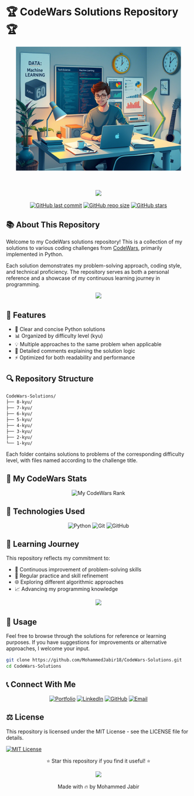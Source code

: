 # 🏆 CodeWars Solutions Repository 🏆

<div align="center">
    <img width="450" src="/assets/hero1.png" alt="My working pic">
</div>

<div align="center" style="margin-top: 50px">
  
  <img src="https://media.giphy.com/media/v1.Y2lkPTc5MGI3NjExNjUzODU5ZGJiYzczMjAxNmE0NjQxYzI1NmU0NGE4M2NlZWM1M2VmZiZlcD12MV9pbnRlcm5hbF9naWZzX2dpZklkJmN0PWc/LMt9638dO8dftAjtco/giphy.gif" width="100">
  
  [![GitHub last commit](https://img.shields.io/github/last-commit/MohammedJabir18/CodeWars-Solutions?style=for-the-badge&logo=github&logoColor=white&color=blue)](https://github.com/MohammedJabir18/CodeWars-Solutions)
  [![GitHub repo size](https://img.shields.io/github/repo-size/MohammedJabir18/CodeWars-Solutions?style=for-the-badge&logo=github&logoColor=white&color=blue)](https://github.com/MohammedJabir18/CodeWars-Solutions)
  [![GitHub stars](https://img.shields.io/github/stars/MohammedJabir18/CodeWars-Solutions?style=for-the-badge&logo=github&logoColor=white&color=blue)](https://github.com/MohammedJabir18/CodeWars-Solutions/stargazers)

</div>

## 📚 About This Repository

Welcome to my CodeWars solutions repository! This is a collection of my solutions to various coding challenges from [CodeWars](https://www.codewars.com/), primarily implemented in Python.

Each solution demonstrates my problem-solving approach, coding style, and technical proficiency. The repository serves as both a personal reference and a showcase of my continuous learning journey in programming.

<div align="center">
  <img src="https://media.giphy.com/media/v1.Y2lkPTc5MGI3NjExMzM2NzA2NWJjODFhMGJlY2FlNjg5NDg0ZWM3NThhODI1ZmZlODQ0MCZlcD12MV9pbnRlcm5hbF9naWZzX2dpZklkJmN0PWc/26tn33aiTi1jkl6H6/giphy.gif" width="500">
</div>

## 🌟 Features

- 🐍 Clear and concise Python solutions
- 📊 Organized by difficulty level (kyu)
- 💡 Multiple approaches to the same problem when applicable
- 📝 Detailed comments explaining the solution logic
- ⚡ Optimized for both readability and performance

## 🔍 Repository Structure

```
CodeWars-Solutions/
├── 8-kyu/
├── 7-kyu/
├── 6-kyu/
├── 5-kyu/
├── 4-kyu/
├── 3-kyu/
├── 2-kyu/
└── 1-kyu/
```

Each folder contains solutions to problems of the corresponding difficulty level, with files named according to the challenge title.

## 🚀 My CodeWars Stats

<div align="center">
  
  <!-- Replace USERNAME with your Codewars username -->
  ![My CodeWars Rank](https://github.r2v.ch/codewars?user=MohammedJabir&name=true&top_languages=true&theme=gradient)
  
</div>

## 🔧 Technologies Used

<div align="center">
  
  ![Python](https://img.shields.io/badge/Python-3776AB?style=for-the-badge&logo=python&logoColor=white)
  ![Git](https://img.shields.io/badge/Git-F05032?style=for-the-badge&logo=git&logoColor=white)
  ![GitHub](https://img.shields.io/badge/GitHub-100000?style=for-the-badge&logo=github&logoColor=white)
  
</div>

## 🌱 Learning Journey

This repository reflects my commitment to:

- 🧠 Continuous improvement of problem-solving skills
- 🔄 Regular practice and skill refinement
- 🌐 Exploring different algorithmic approaches
- 📈 Advancing my programming knowledge

<div align="center">
  <img src="https://media.giphy.com/media/v1.Y2lkPTc5MGI3NjExY2Y2MjdlODk2ZGZlYmUzMDljYmQ1YTVhNzRjMGY3ZTc3MmUxOGUyYSZlcD12MV9pbnRlcm5hbF9naWZzX2dpZklkJmN0PWc/Ll22OhMLAlVDb8UQWe/giphy.gif" width="150">
</div>

## 📝 Usage

Feel free to browse through the solutions for reference or learning purposes. If you have suggestions for improvements or alternative approaches, I welcome your input.

```bash
git clone https://github.com/MohammedJabir18/CodeWars-Solutions.git
cd CodeWars-Solutions
```

## 📞 Connect With Me

<div align="center">
  
  [![Portfolio](https://img.shields.io/badge/Portfolio-000000?style=for-the-badge&logo=vercel&logoColor=white)](https://jabir-portfolio.vercel.app/)
  [![LinkedIn](https://img.shields.io/badge/LinkedIn-0077B5?style=for-the-badge&logo=linkedin&logoColor=white)](https://www.linkedin.com/in/mohammed--jabir)
  [![GitHub](https://img.shields.io/badge/GitHub-100000?style=for-the-badge&logo=github&logoColor=white)](https://github.com/MohammedJabir18)
  [![Email](https://img.shields.io/badge/Email-D14836?style=for-the-badge&logo=gmail&logoColor=white)](mailto:jabirahmedz111@gmail.com)
  
</div>

## ⚖️ License

This repository is licensed under the MIT License - see the LICENSE file for details.

[![MIT License](https://img.shields.io/badge/License-MIT-green.svg)](https://choosealicense.com/licenses/mit/)

<div align="center">
  <p>⭐ Star this repository if you find it useful! ⭐</p>
  
<img src="https://media.giphy.com/media/v1.Y2lkPTc5MGI3NjExNzJ4djI4M3dweHJhOG5ucnBobDM5ZW84bW03dWJkbjVrOG5ucnlkbyZlcD12MV9pbnRlcm5hbF9naWZfYnlfaWQmY3Q9Zw/IeRdg7gLkfK1ly2mFU/giphy.gif" width="300px">
  
  <p>Made with 🔥 by Mohammed Jabir</p>
</div>
